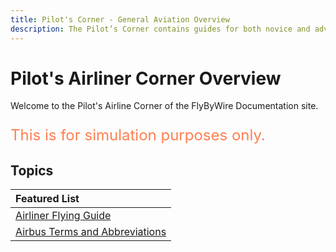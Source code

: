```yaml
---
title: Pilot's Corner - General Aviation Overview
description: The Pilot’s Corner contains guides for both novice and advanced users of Airbus airliners.
---
```


<link rel="stylesheet" href="../../stylesheets/toc-tables.css">

# Pilot's Airliner Corner Overview 

Welcome to the Pilot's Airline Corner of the FlyByWire Documentation site.

<p style="color:coral; font-size:24px;">This is for simulation purposes only.</p>

##  Topics

| Featured List                                                |
|:-------------------------------------------------------------|
| [Airliner Flying Guide](./airliner-flying-guide/overview.md) |
| [Airbus Terms and Abbreviations](./abbreviations.md)         |